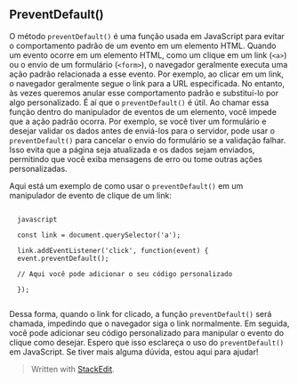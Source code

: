 ## PreventDefault()

O método `preventDefault()` é uma função usada em JavaScript para evitar o comportamento padrão de um evento em um elemento HTML.
Quando um evento ocorre em um elemento HTML, como um clique em um link (`<a>`) ou o envio de um formulário (`<form>`), o navegador geralmente executa uma ação padrão relacionada a esse evento. Por exemplo, ao clicar em um link, o navegador geralmente segue o link para a URL especificada.
No entanto, às vezes queremos anular esse comportamento padrão e substituí-lo por algo personalizado. É aí que o `preventDefault()` é útil. Ao chamar essa função dentro do manipulador de eventos de um elemento, você impede que a ação padrão ocorra.
Por exemplo, se você tiver um formulário e desejar validar os dados antes de enviá-los para o servidor, pode usar o `preventDefault()` para cancelar o envio do formulário se a validação falhar. Isso evita que a página seja atualizada e os dados sejam enviados, permitindo que você exiba mensagens de erro ou tome outras ações personalizadas.

Aqui está um exemplo de como usar o `preventDefault()` em um manipulador de evento de clique de um link:

  ```

    javascript

    const link = document.querySelector('a');    
    
    link.addEventListener('click', function(event) {
    event.preventDefault();
    
    // Aqui você pode adicionar o seu código personalizado
    
    });
    
 ```

Dessa forma, quando o link for clicado, a função `preventDefault()` será chamada, impedindo que o navegador siga o link normalmente. Em seguida, você pode adicionar seu código personalizado para manipular o evento do clique como desejar.
Espero que isso esclareça o uso do `preventDefault()` em JavaScript. Se tiver mais alguma dúvida, estou aqui para ajudar!

> Written with [StackEdit](https://stackedit.io/).